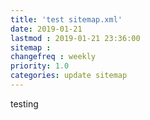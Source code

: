```yaml
---
title: 'test sitemap.xml'
date: 2019-01-21
lastmod : 2019-01-21 23:36:00
sitemap :
changefreq : weekly
priority: 1.0
categories: update sitemap
---
```


testing
